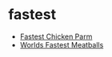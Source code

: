 # fastest

 * [Fastest Chicken Parm](../../index/f/fastest-chicken-parm.json)
 * [Worlds Fastest Meatballs](../../index/w/worlds-fastest-meatballs.json)
